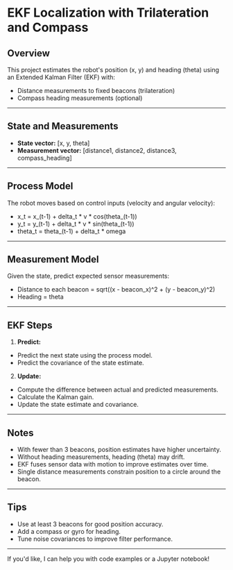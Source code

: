 # EKF Localization with Trilateration and Compass

## Overview

This project estimates the robot's position (x, y) and heading (theta) using an Extended Kalman Filter (EKF) with:

- Distance measurements to fixed beacons (trilateration)
- Compass heading measurements (optional)

---

## State and Measurements

- **State vector:** [x, y, theta]
- **Measurement vector:** [distance1, distance2, distance3, compass_heading]

---

## Process Model

The robot moves based on control inputs (velocity and angular velocity):

- x_t = x_(t-1) + delta_t * v * cos(theta_(t-1))
- y_t = y_(t-1) + delta_t * v * sin(theta_(t-1))
- theta_t = theta_(t-1) + delta_t * omega

---

## Measurement Model

Given the state, predict expected sensor measurements:

- Distance to each beacon = sqrt((x - beacon_x)^2 + (y - beacon_y)^2)
- Heading = theta

---

## EKF Steps

1. **Predict:**

- Predict the next state using the process model.
- Predict the covariance of the state estimate.

2. **Update:**

- Compute the difference between actual and predicted measurements.
- Calculate the Kalman gain.
- Update the state estimate and covariance.

---

## Notes

- With fewer than 3 beacons, position estimates have higher uncertainty.
- Without heading measurements, heading (theta) may drift.
- EKF fuses sensor data with motion to improve estimates over time.
- Single distance measurements constrain position to a circle around the beacon.

---

## Tips

- Use at least 3 beacons for good position accuracy.
- Add a compass or gyro for heading.
- Tune noise covariances to improve filter performance.

---

If you'd like, I can help you with code examples or a Jupyter notebook!  
